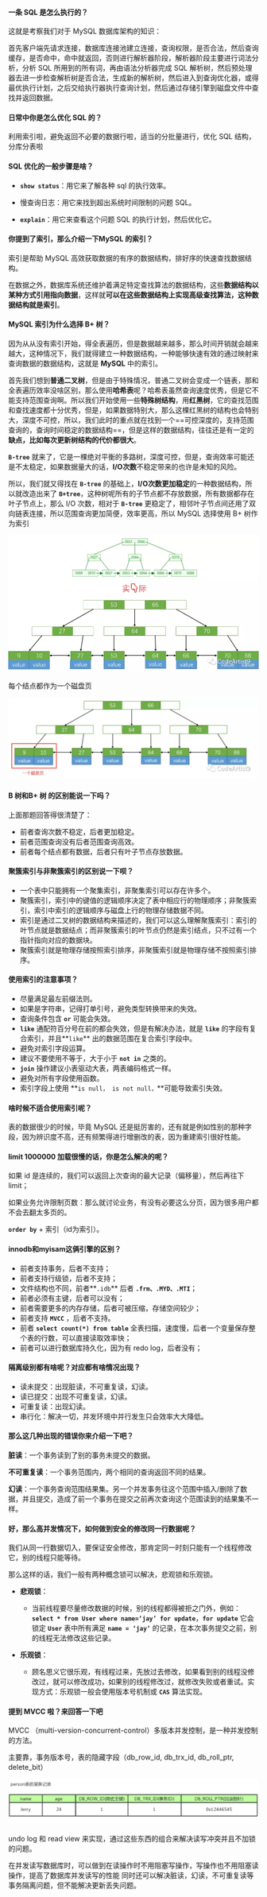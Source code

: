 #### 一条 SQL 是怎么执行的？

这就是考察我们对于 MySQL 数据库架构的知识：

首先客户端先请求连接，数据库连接池建立连接，查询权限，是否合法，然后查询缓存，是否命中，命中就返回，否则进行解析器阶段，解析器阶段主要进行词法分析，分析 SQL 所用到的所有词，再由语法分析器完成 SQL 解析树，然后预处理器去进一步检查解析树是否合法，生成新的解析树，然后进入到查询优化器，或得最优执行计划，之后交给执行器执行查询计划，然后通过存储引擎到磁盘文件中查找并返回数据。

#### 日常中你是怎么优化 SQL 的？

利用索引啦，避免返回不必要的数据行啦，适当的分批量进行，优化 SQL 结构，分库分表啦

#### SQL 优化的一般步骤是啥？

- **`show status`**：用它来了解各种 sql 的执行效率。

- 慢查询日志：用它来找到超出系统时间限制的问题 SQL。

- **`explain`**：用它来查看这个问题 SQL 的执行计划，然后优化它。

#### 你提到了索引，那么介绍一下MySQL 的索引？

索引是帮助 MySQL 高效获取数据的有序的数据结构，排好序的快速查找数据结构。

在数据之外，数据库系统还维护着满足特定查找算法的数据结构，这些**数据结构以某种方式引用指向数据**，这样就**可以在这些数据结构上实现高级查找算法，这种数据结构就是索引**。

#### MySQL 索引为什么选择 B+ 树？

 因为从从没有索引开始，得全表遍历，但是数据越来越多，那么时间开销就会越来越大，这种情况下，我们就得建立一种数据结构，一种能够快速有效的通过映射来查询数据的数据结构，这就是 **MySQL** 中的索引。

首先我们想到**普通二叉树**，但是由于特殊情况，普通二叉树会变成一个链表，那和全表遍历效率没啥区别，那么使用**哈希表**呢？哈希表虽然查询速度优秀，但是它不能支持范围查询啊。所以我们开始使用一些**特殊树结构**，用**红黑树**，它的查找范围和查找速度都十分优秀，但是，如果数据特别大，那么这棵红黑树的结构也会特别大，深度不可控，所以，我们此时的重点就在找到一个==可控深度的，支持范围查询的，查询时间稳定的数据结构==，但是这样的数据结构，往往还是有一定的**缺点，比如每次更新树结构的代价都很大**。

**`B-tree`** 就来了，它是一棵绝对平衡的多路树，深度可控，但是，查询效率可能还是不太稳定，如果数据量大的话，**I/O次数**不稳定带来的也许是未知的风险。

所以，我们就又得找在 **`B-tree`** 的基础上，**I/O次数更加稳定**的一种数据结构，所以就改造出来了 **`B+tree`**，这种树呢所有的子节点都不存放数据，所有数据都存在叶子节点上，那么 I/O 次数，相对于 **`B-tree`** 更稳定了，相邻叶子节点间还用了双向链表连接，所以范围查询更加简便，效率更高，所以 MySQL 选择使用 B+ 树作为索引

![图片](2021-12-23-MySQL的小整理.assets/640.webp)

每个结点都作为一个磁盘页

![图片](2021-12-23-MySQL的小整理.assets/640-16403091029412.webp)

#### B 树和B+ 树 的区别能说一下吗？

上面那题回答得很清楚了：

- 前者查询次数不稳定，后者更加稳定。
- 前者范围查询没有后者范围查询高效。
- 前者每个结点都有数据，后者只有叶子节点存放数据。

#### 聚簇索引与非聚簇索引的区别说一下呗？

- 一个表中只能拥有一个聚集索引，非聚集索引可以存在许多个。
- 聚簇索引，索引中的键值的逻辑顺序决定了表中相应行的物理顺序；非聚簇索引，索引中索引的逻辑顺序与磁盘上行的物理存储数据不同。
- 索引是通过二叉树的数据结构来描述的，我们可以这么理解聚簇索引：索引的叶节点就是数据结点；而非聚簇索引的叶节点仍然是索引结点，只不过有一个指针指向对应的数据块。
- 聚簇索引就是物理存储按照索引排序，非聚簇索引就是物理存储不按照索引排序。

#### 使用索引的注意事项？

- 尽量满足最左前缀法则。
- 如果是字符串，记得打单引号，避免类型转换带来的失效。
- 查询条件包含 **`or`** 可能会失效。
- **`like`** 通配符百分号在前的都会失效，但是有解决办法，就是 **`like`** 的字段有复合索引，并且**`like`** 出的数据范围在复合索引字段中。
- 避免对索引字段运算。
- 建议不要使用不等于，大于小于 **`not in`** 之类的。
- **`join`** 操作建议小表驱动大表，两表编码格式一样。
- 避免对所有字段使用函数。
- 索引字段上使用 **`is null， is not null，`**可能导致索引失效。

#### 啥时候不适合使用索引呢？

表的数据很少的时候，毕竟 MySQL 还是挺厉害的，还有就是例如性别的那种字段，因为辨识度不高，还有频繁得进行增删改的表，因为重建索引很好性能。

#### limit 1000000 加载很慢的话，你是怎么解决的呢？

如果 id 是连续的，我们可以返回上次查询的最大记录（偏移量），然后再往下 limit；

如果业务允许限制页数：那么就讨论业务，有没有必要这么分页，因为很多用户都不会去翻太多页的。

**`order by`** + 索引（id为索引）。

#### innodb和myisam这俩引擎的区别？

- 前者支持事务，后者不支持；
- 前者支持行级锁，后者不支持；
- 文件结构也不同，前者**`.idb`** 后者 **`.frm、.MYD、.MTI`**；
- 前者必须有主键，后者可以没有；
- 前者需要更多的内存存储，后者可被压缩，存储空间较少；
- 前者支持 **`MVCC`** ，后者不支持。
- 前者 **`select count(*) from table`** 全表扫描，速度慢，后者一个变量保存整个表的行数，可以直接读取效率快；
- 前者可以进行数据库持久化，因为有 redo log，后者没有；

#### 隔离级别都有啥呢？对应都有啥情况出现？

- 读未提交：出现脏读，不可重复读，幻读。
- 读已提交：出现不可重复读，幻读。
- 可重复读：出现幻读。
- 串行化：解决一切，并发环境中并行发生只会效率大大降低。

#### 那么这几种出现的错误你来介绍一下吧？

**脏读**：一个事务读到了别的事务未提交的数据。

**不可重复读**：一个事务范围内，两个相同的查询返回不同的结果。

**幻读**：一个事务查询范围结果集。另一个并发事务往这个范围中插入/删除了数据，并且提交，造成了前一个事务在提交之前再次查询这个范围读到的结果集不一样。

#### 好，那么高并发情况下，如何做到安全的修改同一行数据呢？

我们从同一行数据切入，要保证安全修改，那肯定同一时刻只能有一个线程修改它，别的线程只能等待。

那么这样的话，我们一般有两种概念锁可以解决，悲观锁和乐观锁。

- **悲观锁**：
  - 当前线程要尽量修改数据的时候，别的线程都得被拒之门外，例如：**`select * from User where name=‘jay’ for update`**，**`for update`** 它会锁定 **`User`** 表中所有满足 **`name = ‘jay’`** 的记录，在本次事务提交之前，别的线程无法修改这些记录。

- **乐观锁**：
  - 顾名思义它很乐观，有线程过来，先放过去修改，如果看到别的线程没修改过，就可以修改成功，如果别的线程修改过，就修改失败或者重试。实现方式：乐观锁一般会使用版本号机制或 **`CAS`** 算法实现。

#### 提到 MVCC 啦？来回答一下吧

MVCC （multi-version-concurrent-control）多版本并发控制，是一种并发控制的方法。

主要靠，事务版本号，表的隐藏字段（db_row_id, db_trx_id, db_roll_ptr, delete_bit）

![image-20211204125147568](2021-12-23-MySQL的小整理.assets/image-20211204125147568.png)

undo log 和 read view 来实现，通过这些东西的组合来解决读写冲突并且不加锁的问题。

在并发读写数据库时，可以做到在读操作时不用阻塞写操作，写操作也不用阻塞读操作，提高了数据库并发读写的性能 同时还可以解决脏读，幻读，不可重复读等事务隔离问题，但不能解决更新丢失问题。





